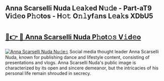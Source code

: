 ## Anna Scarselli Nuda L𝚎a𝚔ed N𝚞𝚍e - Part-aT9 Vi𝚍𝚎o P𝚑𝚘tos - H𝚘𝚝 O𝚗𝚕yf𝚊ns L𝚎a𝚔s XDbU5

# <h2><a href="http://kf3c74s.oniu.top/?m=Anna+Scarselli+Nuda">🔗👉 🔴 Anna Scarselli Nuda P𝚑ot𝚘𝚜 V𝚒d𝚎o</a></h2>

[![Anna Scarselli Nuda Nu𝚍e𝚜](https://i.imgur.com/0qMVB7G.gif)](http://kf3c74s.oniu.top/?m=Anna+Scarselli+Nuda)
Social media thought leader Anna Scarselli Nuda, known for publishing dance and lifestyle content, consisting of presentations and vlogs. Anna Scarselli Nuda's public image is characterized by its open and sincere demeanor, but the intricacies of his personal life remain shrouded in secrecy.  
